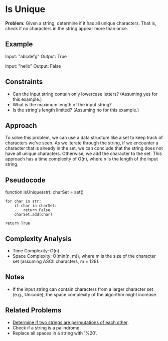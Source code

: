 # Is Unique

**Problem:** Given a string, determine if it has all unique characters. That is, check if no characters in the string appear more than once.

## Example

Input: "abcdefg"
Output: True

Input: "hello"
Output: False

## Constraints

- Can the input string contain only lowercase letters? (Assuming yes for this example.)
- What is the maximum length of the input string?
- Is the string's length limited? (Assuming no for this example.)

## Approach

To solve this problem, we can use a data structure like a set to keep track of characters we've seen. As we iterate through the string, if we encounter a character that is already in the set, we can conclude that the string does not have all unique characters. Otherwise, we add the character to the set. This approach has a time complexity of O(n), where n is the length of the input string.

## Pseudocode

function isUnique(str):
    charSet = set()
    
    for char in str:
        if char in charSet:
            return False
        charSet.add(char)

    return True


## Complexity Analysis

- Time Complexity: O(n)
- Space Complexity: O(min(n, m)), where m is the size of the character set (assuming ASCII characters, m = 128).

## Notes

- If the input string can contain characters from a larger character set (e.g., Unicode), the space complexity of the algorithm might increase.

## Related Problems

- [Determine if two strings are permutations of each other](https://github.com/noushin-omidvar/DSA-Odyssey/tree/main/arrays/1-CheckPermutation).
- Check if a string is a palindrome.
- Replace all spaces in a string with '%20'.



